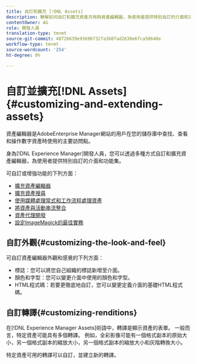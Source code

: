 ```yaml
---
title: 自訂和擴充 [!DNL Assets]
description: 瞭解如何自訂和擴充資產共用與資產編輯器，為使用者提供特別自訂的介面和功能集。
contentOwner: AG
role: 開發人員
translation-type: tm+mt
source-git-commit: 48726639e93696f32fa368fad2630e6fca50640e
workflow-type: tm+mt
source-wordcount: '254'
ht-degree: 0%

---
```



# 自訂並擴充[!DNL Assets] {#customizing-and-extending-assets}

資產編輯器是AdobeEnterprise Manager網站的用戶在您的儲存庫中查找、查看和操作數字資產時使用的主要訪問點。

身為[!DNL Experience Manager]開發人員，您可以透過多種方式自訂和擴充資產編輯器，為使用者提供特別自訂的介面和功能集。

可自訂或增強功能的下列方面：

* [擴充資產編輯器](asseteditorx.md)
* [擴充資產搜尋](searchx.md)
* [使用媒體處理常式和工作流程處理資產](media-handlers.md)
* [將資產與活動串流整合](extending-activity-stream.md)
* [資產代理開發](proxy.md)
* [設定ImageMagick的最佳實務](best-practices-for-imagemagick.md)

## 自訂外觀{#customizing-the-look-and-feel}

可自訂資產編輯器外觀和感覺的下列方面：

* 標誌：您可以將您自己組織的標誌新增至介面。
* 顏色和字型：您可以變更介面中使用的顏色和字型。
* HTML程式碼：若要更徹底地自訂，您可以變更定義介面的基礎HTML程式碼。

## 自訂轉譯{#customizing-renditions}

在[!DNL Experience Manager Assets]術語中，轉譯是顯示資產的表單。 一般而言，特定資產可能具有多個轉譯。 例如，全彩影像可能有一個格式副本的原始大小，另一個格式副本的縮放大小，另一個格式副本的縮放大小和灰階轉換大小。

特定資產可用的轉譯可以自訂，並建立新的轉譯。
